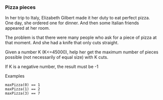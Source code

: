 ### Pizza pieces

In her trip to Italy, Elizabeth Gilbert made it her duty to eat perfect pizza. One day, she ordered one for dinner. And then some Italian friends appeared at her room.

The problem is that there were many people who ask for a piece of pizza at that moment. And she had a knife that only cuts straight.

Given a number K (K<=45000), help her get the maximum number of pieces possible (not necessarily of equal size) with K cuts. 

If K is a negative number, the result must be -1

Examples
```
maxPizza(0) == 1
maxPizza(1) == 2
maxPizza(3) == 7

